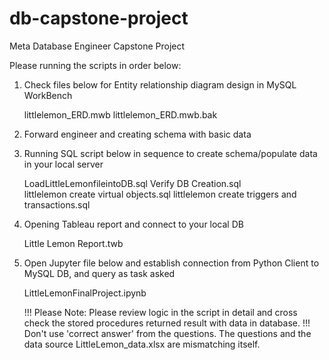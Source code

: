 # db-capstone-project
Meta Database Engineer Capstone Project

Please running the scripts in order below:
1. Check files below for Entity relationship diagram design in MySQL WorkBench
   
   littlelemon_ERD.mwb
   littlelemon_ERD.mwb.bak

2. Forward engineer and creating schema with basic data
   
3. Running SQL script below in sequence to create schema/populate data in your local server
   
   LoadLittleLemonfileintoDB.sql
   Verify DB Creation.sql   
   littlelemon create virtual objects.sql
   littlelemon create triggers and transactions.sql
   
5. Opening Tableau report and connect to your local DB
   
   Little Lemon Report.twb
  
7. Open Jupyter file below and establish connection from Python Client to MySQL DB, and query as task asked
   
   LittleLemonFinalProject.ipynb

   !!! Please Note:  Please review logic in the script in detail and cross check the stored procedures returned result with data in database.
   !!! Don't use 'correct answer' from the questions. The questions and the data source LittleLemon_data.xlsx are mismatching itself.
 
